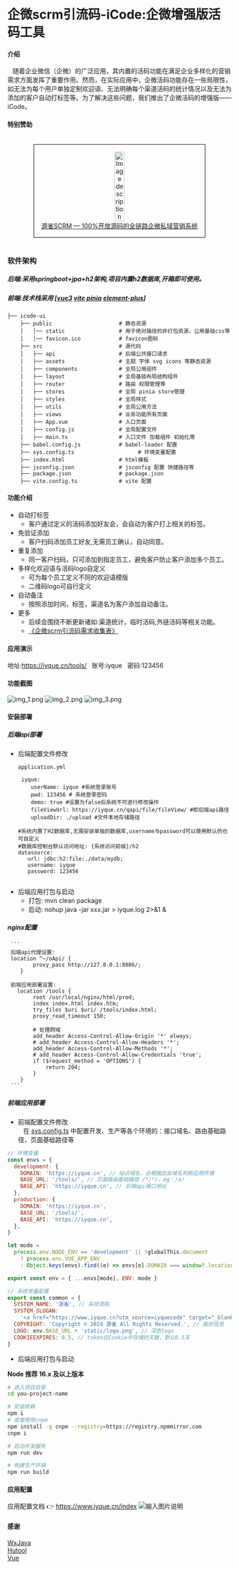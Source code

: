 # 企微scrm引流码-iCode:企微增强版活码工具

#### 介绍
&nbsp;&nbsp;&nbsp;随着企业微信（企微）的广泛应用，其内置的活码功能在满足企业多样化的营销需求方面发挥了重要作用。然而，在实际应用中，企微活码功能存在一些局限性，如无法为每个用户单独定制欢迎语、无法明确每个渠道活码的统计情况以及无法为添加的客户自动打标签等。为了解决这些问题，我们推出了企微活码的增强版——iCode。
#### 特别赞助
<div style="display: flex; justify-content: center; align-items: center; text-align: center;">
  <div style="border: 1px solid black; padding: 1rem; margin: 1rem;">
    <a href="https://www.iyque.cn?utm_source=iyquecode" target="_blank">
      <img src="https://iyque-1251309172.cos.ap-nanjing.myqcloud.com/advert/wxjava.jpg" width="25%" height="25%" alt="Image description">
    </a>
    <br/>
    <a href="https://www.iyque.cn?utm_source=iyquecode" target="_blank">
      源雀SCRM — 100%开放源码的全链路企微私域营销系统
    </a>
  </div>
</div>

### 软件架构
   ##### 后端:采用springboot+jpa+h2架构,项目内置h2数据库,开箱即可使用。
   ##### 前端:技术栈采用 [[vue3](https://cn.vuejs.org/) [vite](https://cn.vitejs.dev/) [pinia](https://pinia.vuejs.org/zh/) [element-plus](https://element-plus.gitee.io/zh-CN/)]
  ```
  ├── icode-ui		
      ├── public                     # 静态资源
      │   │── static                 # 用于绝对路径的非打包资源，公用基础css等
      │   │── favicon.ico            # favicon图标
      ├── src                        # 源代码
      │   ├── api                    # 后端公共接口请求
      │   ├── assets                 # 主题 字体 svg icons 等静态资源
      │   ├── components             # 全局公用组件
      │   ├── layout                 # 全局基础布局结构组件
      │   ├── router                 # 路由 权限管理等
      │   ├── stores                 # 全局 pinia store管理
      │   ├── styles                 # 全局样式
      │   ├── utils                  # 全局公用方法
      │   ├── views                  # 业务功能所有页面
      │   ├── App.vue                # 入口页面
      │   ├── config.js              # 全局配置文件
      │   ├── main.ts                # 入口文件 加载组件 初始化等
      ├── babel.config.js            # babel-loader 配置
      ├── sys.config.ts                    # 环境变量配置
      ├── index.html                 # html模板
      ├── jsconfig.json              # jsconfig 配置 快捷路径等
      ├── package.json               # package.json
      ├── vite.config.ts             # vite 配置
  ```

#### 功能介绍
* 自动打标签
  * 客户通过定义的活码添加好友会，会自动为客户打上相关的标签。
* 免验证添加
  * 客户扫码添加员工好友,无需员工确认，自动同意。
* 重复添加
  * 同一客户扫码，只可添加到指定员工，避免客户防止客户添加多个员工。
* 多样化欢迎语与活码logo自定义
  * 可为每个员工定义不同的欢迎语模版
  * 二维码logo可自行定义
* 自动备注
  * 按照添加时间，标签，渠道名为客户添加自动备注。
* 更多
  * 后续会围绕不断更新诸如:渠道统计，临时活码,外链活码等相关功能。
  * <a href="https://docs.qq.com/sheet/DRVJoZnVUSG5nZHpr?tab=BB08J2" target="_blank">《企微scrm引流码需求收集表》</a>
#### 应用演示
  地址:https://iyque.cn/tools/  &nbsp;&nbsp;账号:iyque  &nbsp;&nbsp;密码:123456
#### 功能截图
![img_1.png](img/img_1.png)
![img_2.png](img/img_2.png)
![img_3.png](img/img_3.png)
#### 安装部署
##### 后端api部署
* 后端配置文件修改
     ```
     application.yml
  
      iyque:
         userName: iyque #系统登录账号
         pwd: 123456 # 系统登录密码
         demo: true #设置为false后系统不可进行修改操作
         fileViewUrl: https://iyque.cn/qapi/file/fileView/ #即后端api路径
         uploadDir: ./upload #文件本地存储路径
     
     #系统内置了H2数据库,无需安装单独的数据库,username与password可以使用默认的也可自定义
     #数据库控制台默认访问地址: {系统访问前缀}/h2
     datasource:
        url: jdbc:h2:file:./data/mydb;
        username: iyque
        password: 123456
  
  
  ```
* 后端应用打包与启动
  * 打包: mvn clean package
  * 启动: nohup java -jar xxx.jar > iyque.log 2>&1 &
##### nginx配置
     ```
     后端api代理设置:
     location ^~/oApi/ {
            proxy_pass http://127.0.0.1:8086/;
        }
     
     前端应用部署设置:
       location /tools {
            root /usr/local/nginx/html/prod;
            index index.html index.htm;
            try_files $uri $uri/ /tools/index.html;
            proxy_read_timeout 150;

            # 处理跨域
            add_header Access-Control-Allow-Origin '*' always;
            # add_header Access-Control-Allow-Headers '*';
            add_header Access-Control-Allow-Methods '*';
            # add_header Access-Control-Allow-Credentials 'true';
            if ($request_method = 'OPTIONS') {
                return 204;
            }
        }
     ```

##### 前端应用部署
* 前端配置文件修改 <br/>
 &nbsp;&nbsp;&nbsp;在 [sys.config.ts](./sys.config.ts) 中配置开发、生产等各个环境的：接口域名、路由基础路径，页面基础路径等
```js
// 环境变量
const envs = {
  development: {
    DOMAIN: 'https://iyque.cn', // 站点域名，会根据此处域名判断应用环境
    BASE_URL: '/tools/', // 页面路由基础路径 /*/*/，eg：/a/
    BASE_API: 'https://iyque.cn', // 后端api接口地址
  },
  production: {
    DOMAIN: 'https://iyque.cn',
    BASE_URL: '/tools/',
    BASE_API: 'https://iyque.cn',
  },
}

let mode =
  process.env.NODE_ENV == 'development' || !globalThis.document
    ? process.env.VUE_APP_ENV
    : Object.keys(envs).find((e) => envs[e].DOMAIN === window?.location.origin)

export const env = { ...envs[mode], ENV: mode }

// 系统常量配置
export const common = {
  SYSTEM_NAME: '源雀', // 系统简称
  SYSTEM_SLOGAN:
    '<a href="https://www.iyque.cn?utm_source=iyquecode" target="_blank">源雀SCRM -基于SpringCloud+Vue架构,100%开放源码的企微私域营销系统</a> ', // 系统标语
  COPYRIGHT: 'Copyright © 2024 源雀 All Rights Reserved.', // 版权信息
  LOGO: env.BASE_URL + 'static/logo.png', // 深色logo
  COOKIEEXPIRES: 0.5, // token在Cookie中存储的天数，默认0.5天
}
```

* 后端应用打包与启动

**Node 推荐 16.x 及以上版本**

```sh
# 进入项目目录
cd you-project-name

# 安装依赖
npm i
# 或者使用cnpm
npm install -g cnpm --registry=https://registry.npmmirror.com
cnpm i

# 启动开发服务
npm run dev

# 构建生产环境
npm run build
```

#### 应用配置
   应用配置文档 :point_right: https://www.iyque.cn/index
![输入图片说明](img/image.png)


#### 感谢
<a href="https://gitee.com/binary/weixin-java-tools" target="_blank">WxJava</a>
</br>
<a href="https://gitee.com/dromara/hutool/" target="_blank">Hutool</a>
</br>
<a href="https://cn.vuejs.org/" target="_blank">Vue</a>



